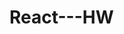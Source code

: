 # React---HW

<!-- ДЗ 39. Перший реакт-додаток -->

<!-- Згенерувати свій перший реакт-додаток

Додаток має складатися з трьох блоків:

хедер
ліва бічна навігація
центральний контейнер
Контент усередині блоків довільний -->
